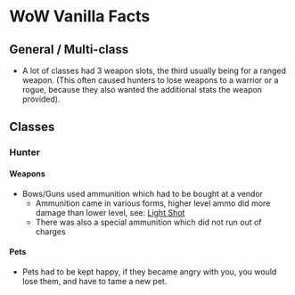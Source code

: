 # WoW Vanilla Facts

## General / Multi-class
 - A lot of classes had 3 weapon slots, the third usually being for a ranged weapon.  (This often caused hunters to lose weapons to a warrior or a rogue, because they also wanted the additional stats the weapon provided).

## Classes

### Hunter

#### Weapons
 - Bows/Guns used ammunition which had to be bought at a vendor
   * Ammunition came in various forms, higher level ammo did more damage than lower level, see: [Light Shot](http://www.wowhead.com/item=2516/light-shot)
   * There was also a special ammunition which did not run out of charges
#### Pets
 - Pets had to be kept happy, if they became angry with you, you would lose them, and have to tame a new pet.
